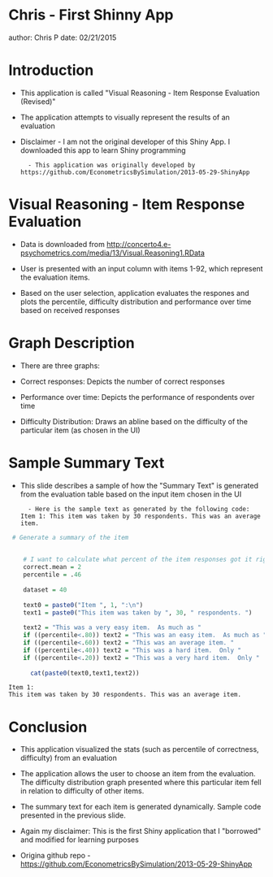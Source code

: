 Chris - First Shinny App
========================================================
author: Chris P
date: 02/21/2015

Introduction
========================================================


- This application is called "Visual Reasoning - Item Response Evaluation (Revised)"

- The application attempts to visually represent the results of an evaluation

- Disclaimer - I am not the original developer of this Shiny App. I downloaded this app to learn Shiny programming

        - This application was originally developed by https://github.com/EconometricsBySimulation/2013-05-29-ShinyApp


Visual Reasoning - Item Response Evaluation
========================================================

- Data is downloaded from http://concerto4.e-psychometrics.com/media/13/Visual.Reasoning1.RData

- User is presented with an input column with items 1-92, which represent the evaluation items.

- Based on the user selection, application evaluates the respones and plots the percentile, difficulty distribution and performance over time based on received responses

Graph Description
========================================================

- There are three graphs: 

- Correct responses: Depicts the number of correct responses

- Performance over time: Depicts the performance of respondents over time

- Difficulty Distribution: Draws an abline based on the difficulty of the particular item (as chosen in the UI)

Sample Summary Text
========================================================
- This slide describes a sample of how the "Summary Text" is generated from the evaluation table based on the input item chosen in the UI

        - Here is the sample text as generated by the following code: Item 1: This item was taken by 30 respondents. This was an average item. 


```r
 # Generate a summary of the item

  
    # I want to calculate what percent of the item responses got it right and out of all responses how that compared with other items.
    correct.mean = 2 
    percentile = .46 
    
    dataset = 40 
   
    text0 = paste0("Item ", 1, ":\n")
    text1 = paste0("This item was taken by ", 30, " respondents. ")
    
    text2 = "This was a very easy item.  As much as "
    if ((percentile<.80)) text2 = "This was an easy item.  As much as "
    if ((percentile<.60)) text2 = "This was an average item. "
    if ((percentile<.40)) text2 = "This was a hard item.  Only "
    if ((percentile<.20)) text2 = "This was a very hard item.  Only "
    
      cat(paste0(text0,text1,text2))
```

```
Item 1:
This item was taken by 30 respondents. This was an average item. 
```


Conclusion
========================================================

- This application visualized the stats (such as percentile of correctness, difficulty) from an evaluation

- The application allows the user to choose an item from the evaluation. The difficulty distribution graph presented where this particular item fell in relation to difficulty of other items.

- The summary text for each item is generated dynamically. Sample code presented in the previous slide.

- Again my disclaimer: This is the first Shiny application that I "borrowed" and modified for learning purposes

- Origina github repo - https://github.com/EconometricsBySimulation/2013-05-29-ShinyApp

